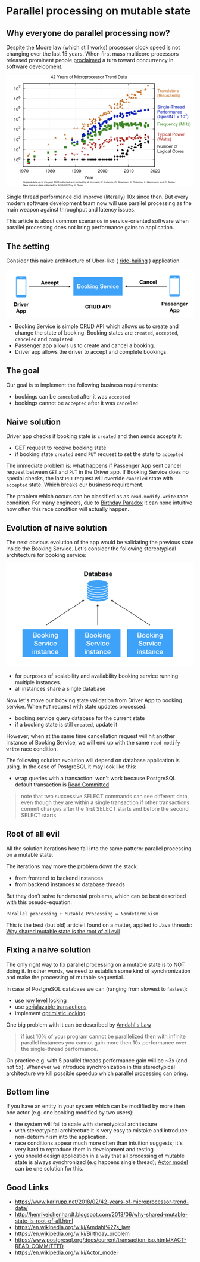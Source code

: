 # Parallel processing on mutable state

## Why everyone do parallel processing now?

Despite the Moore law (which still works) processor clock speed is not changing over the last 15 years. When first mass multicore processors released prominent people [proclaimed](http://www.gotw.ca/publications/concurrency-ddj.htm) a turn toward concurrency in software development.

<img src="./cpu-perfomance.png" />

Single thread performance did improve (literally) 10x since then. But every modern software development team now will use parallel processing as the main weapon against throughput and latency issues.

This article is about common scenarios in service-oriented software when parallel processing does not bring performance gains to application.

## The setting 

Consider this naive architecture of Uber-like ( [ride-hailing](https://en.wikipedia.org/wiki/Peer-to-peer_ridesharing) ) application.

<img src="./booking-app.png" />

* Booking Service is simple [CRUD](https://en.wikipedia.org/wiki/Create,_read,_update_and_delete) API which allows us to create and change the state of booking. Booking states are `created`, `accepted`, `canceled` and `completed`
* Passenger app allows us to create and cancel a booking. 
* Driver app allows the driver to accept and complete bookings.

## The goal

Our goal is to implement the following business requirements:
* bookings can be `canceled` after it was `accepted`
* bookings cannot be `accepted` after it was `canceled`

## Naive solution

Driver app checks if booking state is `created` and then sends accepts it: 
* GET request to receive booking state
* if booking state `created` send `PUT` request to set the state to `accepted`

The immediate problem is: what happens if Passenger App sent cancel request between `GET` and `PUT` in the Driver app. If Booking Service does no special checks, the last `PUT` request will override `canceled` state with `accepted` state. Which breaks our business requirement.

The problem which occurs can be classified as as `read-modify-write` race condition. For many engineers, due to [Birthday Paradox](https://en.wikipedia.org/wiki/Birthday_problem) it can none intuitive how often this race condition will actually happen.

## Evolution of naive solution

The next obvious evolution of the app would be validating the previous state inside the Booking Service. Let's consider the following stereotypical architecture for booking service:

<img src="./booking-service.png" />

* for purposes of scalability and availability booking service running multiple instances.
* all instances share a single database

Now let's move our booking state validation from Driver App to booking service. When `PUT` request with state updates processed:
* booking service query database for the current state
* if a booking state is still `created`, update it

However, when at the same time cancellation request will hit another instance of Booking Service, we will end up with the same `read-modify-write` race condition.

The following solution evolution will depend on database application is using. In the case of PostgreSQL it may look like this:
* wrap queries with a transaction: won't work because PostgreSQL default transaction is [Read Committed](https://www.postgresql.org/docs/current/transaction-iso.html#XACT-READ-COMMITTED)

> note that two successive SELECT commands can see different data, even though they are within a single transaction if other transactions commit changes after the first SELECT starts and before the second SELECT starts.

## Root of all evil

All the solution iterations here fall into the same pattern: parallel processing on a mutable state.

The iterations may move the problem down the stack:
* from frontend to backend instances
* from backend instances to database threads

But they don't solve fundamental problems, which can be best described with this pseudo-equation:

```
Parallel processing + Mutable Processing = Nondeterminism
```

This is the best (but old) article I found on a matter, applied to Java threads: [Why shared mutable state is the root of all evil](http://henrikeichenhardt.blogspot.com/2013/06/why-shared-mutable-state-is-root-of-all.html
)

## Fixing a naive solution

The only right way to fix parallel processing on a mutable state is to NOT doing it. In other words, we need to establish some kind of synchronization and make the processing of mutable sequential.

In case of PostgreSQL database we can (ranging from slowest to fastest):
* use [row level locking](https://www.postgresql.org/docs/9.1/explicit-locking.html#LOCKING-ROWS)
* use [serialazable transactions](https://www.postgresql.org/docs/9.1/transaction-iso.html#XACT-SERIALIZABLE)
* implement [optimistic locking](https://en.wikipedia.org/wiki/Optimistic_concurrency_control)


One big problem with it can be described by [Amdahl's Law](https://en.wikipedia.org/wiki/Amdahl%27s_law)
> if just 10% of your program cannot be parallelized then with infinite parallel instances you cannot gain more then 10x performance over the single-thread performance.

On practice e.g. with 5 parallel threads performance gain will be ~3x (and not 5x). Whenever we introduce synchronization in this stereotypical architecture we kill possible speedup which parallel processing can bring.

## Bottom line 

If you have an entity in your system which can be modified by more then one actor (e.g. one booking modified by two users):
* the system will fail to scale with stereotypical architecture
* with stereotypical architecture it is very easy to mistake and introduce non-determinism into the application.
* race conditions appear much more often than intuition suggests; it's very hard to reproduce them in development and testing
* you should design application in a way that all processing of mutable state is always synchronized (e.g happens single thread); [Actor model](https://en.wikipedia.org/wiki/Actor_model) can be one solution for this.

## Good Links

* https://www.karlrupp.net/2018/02/42-years-of-microprocessor-trend-data/
* http://henrikeichenhardt.blogspot.com/2013/06/why-shared-mutable-state-is-root-of-all.html
* https://en.wikipedia.org/wiki/Amdahl%27s_law
* https://en.wikipedia.org/wiki/Birthday_problem
* https://www.postgresql.org/docs/current/transaction-iso.html#XACT-READ-COMMITTED
* https://en.wikipedia.org/wiki/Actor_model